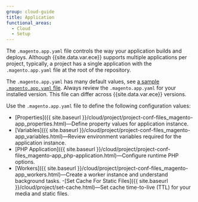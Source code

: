 ```yaml
---
group: cloud-guide
title: Application
functional_areas:
  - Cloud
  - Setup
---
```

The `.magento.app.yaml` file controls the way your application builds and deploys. Although {{site.data.var.ece}} supports multiple applications per project, typically, a project has a single application with the `.magento.app.yaml` file at the root of the repository.

The `.magento.app.yaml` has many default values, see [a sample `.magento.app.yaml` file](https://github.com/magento/magento-cloud/blob/master/.magento.app.yaml). Always review the `.magento.app.yaml` for your installed version. This file can differ across {{site.data.var.ece}} versions.

Use the `.magento.app.yaml` file to define the following configuration values:

-  [Properties]({{ site.baseurl }}/cloud/project/project-conf-files_magento-app_properties.html)—Define property values for application instance.
-  [Variables]({{ site.baseurl }}/cloud/project/project-conf-files_magento-app_variables.html)—Review environment variables required for the application instance.
-  [PHP Application]({{ site.baseurl }}/cloud/project/project-conf-files_magento-app_php-application.html)—Configure runtime PHP options.
-  [Workers]({{ site.baseurl }}/cloud/project/project-conf-files_magento-app_workers.html)—Create a worker instance and understand background tasks.
-[Set Cache For Static Files]({{ site.baseurl }}/cloud/project/set-cache.html)—Set cache time-to-live (TTL) for your media and static files.
